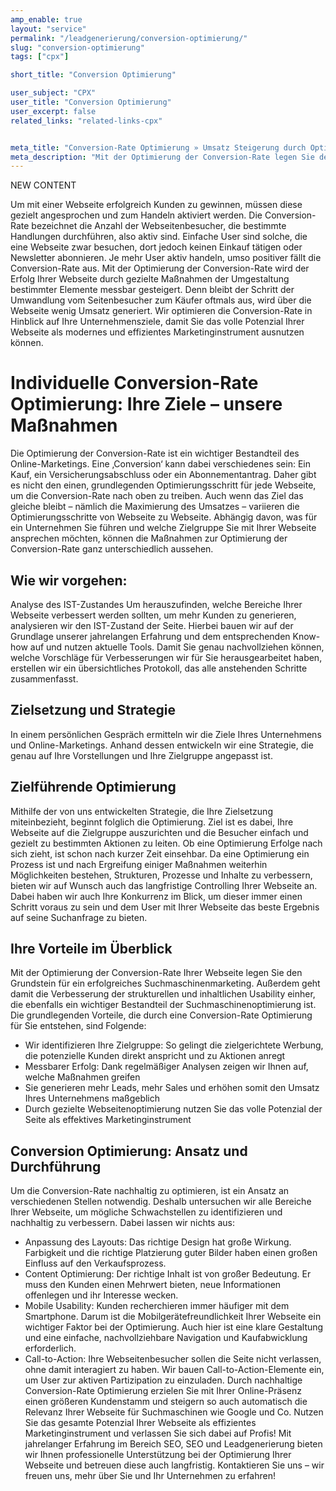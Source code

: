 ```yaml
---
amp_enable: true
layout: "service"
permalink: "/leadgenerierung/conversion-optimierung/"
slug: "conversion-optimierung"
tags: ["cpx"]

short_title: "Conversion Optimierung"

user_subject: "CPX"
user_title: "Conversion Optimierung"
user_excerpt: false
related_links: "related-links-cpx"


meta_title: "Conversion-Rate Optimierung » Umsatz Steigerung durch Optimierung"
meta_description: "Mit der Optimierung der Conversion-Rate legen Sie den Grundstein für erfolgreiches Suchmaschinenmarketing! ► Maximieren Sie Ihren Umsatz ✓ Alle Infos hier."
---
```

NEW CONTENT 


Um mit einer Webseite erfolgreich Kunden zu gewinnen, müssen diese gezielt angesprochen und zum Handeln aktiviert werden. Die Conversion-Rate bezeichnet die Anzahl der Webseitenbesucher, die bestimmte Handlungen durchführen, also aktiv sind. Einfache User sind solche, die eine Webseite zwar besuchen, dort jedoch keinen Einkauf tätigen oder Newsletter abonnieren. Je mehr User aktiv handeln, umso positiver fällt die Conversion-Rate aus. 
Mit der Optimierung der Conversion-Rate wird der Erfolg Ihrer Webseite durch gezielte Maßnahmen der Umgestaltung bestimmter Elemente messbar gesteigert. Denn bleibt der Schritt der Umwandlung vom Seitenbesucher zum Käufer oftmals aus, wird über die Webseite wenig Umsatz generiert. Wir optimieren die Conversion-Rate in Hinblick auf Ihre Unternehmensziele, damit Sie das volle Potenzial Ihrer Webseite als modernes und effizientes Marketinginstrument ausnutzen können. 

# Individuelle Conversion-Rate Optimierung: Ihre Ziele – unsere Maßnahmen
Die Optimierung der Conversion-Rate ist ein wichtiger Bestandteil des Online-Marketings. Eine ‚Conversion‘ kann dabei verschiedenes sein: Ein Kauf, ein Versicherungsabschluss oder ein Abonnementantrag. Daher gibt es nicht den einen, grundlegenden Optimierungsschritt für jede Webseite, um die Conversion-Rate nach oben zu treiben. Auch wenn das Ziel das gleiche bleibt – nämlich die Maximierung des Umsatzes – variieren die Optimierungsschritte von Webseite zu Webseite. Abhängig davon, was für ein Unternehmen Sie führen und welche Zielgruppe Sie mit Ihrer Webseite ansprechen möchten, können die Maßnahmen zur Optimierung der Conversion-Rate ganz unterschiedlich aussehen. 

## Wie wir vorgehen: 
Analyse des IST-Zustandes
Um herauszufinden, welche Bereiche Ihrer Webseite verbessert werden sollten, um mehr Kunden zu generieren, analysieren wir den IST-Zustand der Seite. Hierbei bauen wir auf der Grundlage unserer jahrelangen Erfahrung und dem entsprechenden Know-how auf und nutzen aktuelle Tools. Damit Sie genau nachvollziehen können, welche Vorschläge für Verbesserungen wir für Sie herausgearbeitet haben, erstellen wir ein übersichtliches Protokoll, das alle anstehenden Schritte zusammenfasst. 

## Zielsetzung und Strategie 
In einem persönlichen Gespräch ermitteln wir die Ziele Ihres Unternehmens und Online-Marketings. Anhand dessen entwickeln wir eine Strategie, die genau auf Ihre Vorstellungen und Ihre Zielgruppe angepasst ist.

## Zielführende Optimierung 
Mithilfe der von uns entwickelten Strategie, die Ihre Zielsetzung miteinbezieht, beginnt folglich die Optimierung. Ziel ist es dabei, Ihre Webseite auf die Zielgruppe auszurichten und die Besucher einfach und gezielt zu bestimmten Aktionen zu leiten. Ob eine Optimierung Erfolge nach sich zieht, ist schon nach kurzer Zeit einsehbar. 
Da eine Optimierung ein Prozess ist und nach Ergreifung einiger Maßnahmen weiterhin Möglichkeiten bestehen, Strukturen, Prozesse und Inhalte zu verbessern, bieten wir auf Wunsch auch das langfristige Controlling Ihrer Webseite an. Dabei haben wir auch Ihre Konkurrenz im Blick, um dieser immer einen Schritt voraus zu sein und dem User mit Ihrer Webseite das beste Ergebnis auf seine Suchanfrage zu bieten. 

## Ihre Vorteile im Überblick 
Mit der Optimierung der Conversion-Rate Ihrer Webseite legen Sie den Grundstein für ein erfolgreiches Suchmaschinenmarketing. Außerdem geht damit die Verbesserung der strukturellen und inhaltlichen Usability einher, die ebenfalls ein wichtiger Bestandteil der Suchmaschinenoptimierung ist. 
Die grundlegenden Vorteile, die durch eine Conversion-Rate Optimierung für Sie entstehen, sind Folgende:
 * Wir identifizieren Ihre Zielgruppe: So gelingt die zielgerichtete Werbung, die potenzielle Kunden direkt anspricht und zu Aktionen anregt
 * Messbarer Erfolg: Dank regelmäßiger Analysen zeigen wir Ihnen auf, welche Maßnahmen greifen
 * Sie generieren mehr Leads, mehr Sales und erhöhen somit den Umsatz Ihres Unternehmens maßgeblich
 * Durch gezielte Webseitenoptimierung nutzen Sie das volle Potenzial der Seite als effektives Marketinginstrument

## Conversion Optimierung: Ansatz und Durchführung 
Um die Conversion-Rate nachhaltig zu optimieren, ist ein Ansatz an verschiedenen Stellen notwendig. Deshalb untersuchen wir alle Bereiche Ihrer Webseite, um mögliche Schwachstellen zu identifizieren und nachhaltig zu verbessern. Dabei lassen wir nichts aus: 
 * Anpassung des Layouts: Das richtige Design hat große Wirkung. Farbigkeit und die richtige Platzierung guter Bilder haben einen großen Einfluss auf den Verkaufsprozess. 
 * Content Optimierung: Der richtige Inhalt ist von großer Bedeutung. Er muss den Kunden einen Mehrwert bieten, neue Informationen offenlegen und ihr Interesse wecken. 
 * Mobile Usability: Kunden recherchieren immer häufiger mit dem Smartphone. Darum ist die Mobilgerätefreundlichkeit Ihrer Webseite ein wichtiger Faktor bei der Optimierung. Auch hier ist eine klare Gestaltung und eine einfache, nachvollziehbare Navigation und Kaufabwicklung erforderlich. 
 * Call-to-Action: Ihre Webseitenbesucher sollen die Seite nicht verlassen, ohne damit interagiert zu haben. Wir bauen Call-to-Action-Elemente ein, um User zur aktiven Partizipation zu einzuladen. 
Durch nachhaltige Conversion-Rate Optimierung erzielen Sie mit Ihrer Online-Präsenz einen größeren Kundenstamm und steigern so auch automatisch die Relevanz Ihrer Webseite für Suchmaschinen wie Google und Co. Nutzen Sie das gesamte Potenzial Ihrer Webseite als effizientes Marketinginstrument und verlassen Sie sich dabei auf Profis! Mit jahrelanger Erfahrung im Bereich SEO, SEO und Leadgenerierung bieten wir Ihnen professionelle Unterstützung bei der Optimierung Ihrer Webseite und betreuen diese auch langfristig. Kontaktieren Sie uns – wir freuen uns, mehr über Sie und Ihr Unternehmen zu erfahren!



